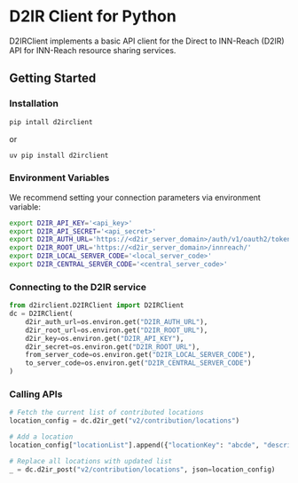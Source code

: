 # D2IR Client for Python
D2IRClient implements a basic API client for the Direct to INN-Reach (D2IR) API for INN-Reach resource sharing services.

## Getting Started
### Installation
```bash
pip intall d2irclient
```
or
```bash
uv pip install d2irclient
```

### Environment Variables
We recommend setting your connection parameters via environment variable:
```bash
export D2IR_API_KEY='<api_key>'
export D2IR_API_SECRET='<api_secret>'
export D2IR_AUTH_URL='https://<d2ir_server_domain>/auth/v1/oauth2/token'
export D2IR_ROOT_URL='https://<d2ir_server_domain>/innreach/'
export D2IR_LOCAL_SERVER_CODE='<local_server_code>'
export D2IR_CENTRAL_SERVER_CODE='<central_server_code>'
```

### Connecting to the D2IR service
```python
from d2irclient.D2IRClient import D2IRClient
dc = D2IRClient(
    d2ir_auth_url=os.environ.get("D2IR_AUTH_URL"),
    d2ir_root_url=os.environ.get("D2IR_ROOT_URL"),
    d2ir_key=os.environ.get("D2IR_API_KEY"),
    d2ir_secret=os.environ.get("D2IR_ROOT_URL"),
    from_server_code=os.environ.get("D2IR_LOCAL_SERVER_CODE"),
    to_server_code=os.environ.get("D2IR_CENTRAL_SERVER_CODE")
)
```

### Calling APIs
```python
# Fetch the current list of contributed locations
location_config = dc.d2ir_get("v2/contribution/locations")

# Add a location
location_config["locationList"].append({"locationKey": "abcde", "description": "Alphabet Library"})

# Replace all locations with updated list
_ = dc.d2ir_post("v2/contribution/locations", json=location_config)
```

